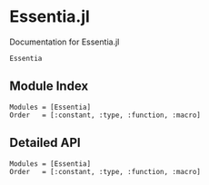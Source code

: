 # Essentia.jl

Documentation for Essentia.jl

 ```@docs
 Essentia
 ```
## Module Index

```@index
Modules = [Essentia]
Order   = [:constant, :type, :function, :macro]
```
## Detailed API

```@autodocs
Modules = [Essentia]
Order   = [:constant, :type, :function, :macro]
```
